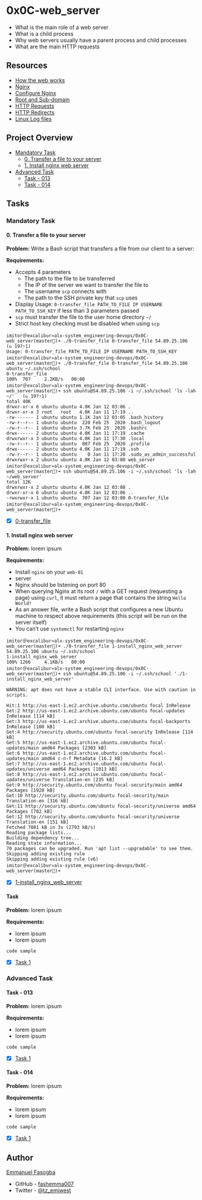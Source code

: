 # 0x0C-web_server
* What is the main role of a web server
* What is a child process
* Why web servers usually have a parent process and child processes
* What are the main HTTP requests
## Resources
* [How the web works](https://developer.mozilla.org/en-US/docs/Learn/Getting_started_with_the_web/How_the_Web_works)
* [Nginx](https://en.wikipedia.org/wiki/Nginx)
* [Configure Nginx](https://www.digitalocean.com/community/tutorials/how-to-set-up-nginx-server-blocks-virtual-hosts-on-ubuntu-16-04)
* [Root and Sub-domain](https://landingi.com/help/domains-vs-subdomains/)
* [HTTP Requests](https://www.tutorialspoint.com/http/http_methods.htm)
* [HTTP Redirects](https://moz.com/learn/seo/redirection)
* [Linux Log files](https://www.cyberciti.biz/faq/ubuntu-linux-gnome-system-log-viewer/)
## Project Overview
- [Mandatory Task](#mandatory-task)
	- [0. Transfer a file to your server](0-transfer_file)
	- [1. Install nginx web server](1-install_nginx_web_server)
- [Advanced Task](#advanced-task)
	- [Task - 013](link_to_fiel)
	- [Task - 014](link_to_fiel)

## Tasks
### Mandatory Task

#### 0. Transfer a file to your server

**Problem:** Write a Bash script that transfers a file from our client to a server:

**Requirements:**
* Accepts 4 parameters
	- The path to the file to be transferred
	- The IP of the server we want to transfer the file to
	- The username `scp` connects with
	- The path to the SSH private key that `scp` uses
* Display Usage: `0-transfer_file PATH_TO_FILE IP USERNAME PATH_TO_SSH_KEY` if less than 3 parameters passed
* `scp` must transfer the file to the user home directory `~/`
* Strict host key checking must be disabled when using `scp`
```
imitor＠excalibur»alx-system_engineering-devops/0x0C-web_server(master)➜ ./0-transfer_file 0-transfer_file 54.89.25.106          (↻ 19?⇡1)
Usage: 0-transfer_file PATH_TO_FILE IP USERNAME PATH_TO_SSH_KEY
imitor＠excalibur»alx-system_engineering-devops/0x0C-web_server(master)➜ ./0-transfer_file 0-transfer_file 54.89.25.106 ubuntu ~/.ssh/school
0-transfer_file                                                                                           100%  707     2.2KB/s   00:00    
imitor＠excalibur»alx-system_engineering-devops/0x0C-web_server(master)➜ ssh ubuntu@54.89.25.106 -i ~/.ssh/school 'ls -lah ~/'   (↻ 19?⇡1)
total 40K
drwxr-xr-x 6 ubuntu ubuntu 4.0K Jan 12 03:06 .
drwxr-xr-x 3 root   root   4.0K Jan 11 17:19 ..
-rw------- 1 ubuntu ubuntu 1.1K Jan 12 03:05 .bash_history
-rw-r--r-- 1 ubuntu ubuntu  220 Feb 25  2020 .bash_logout
-rw-r--r-- 1 ubuntu ubuntu 3.7K Feb 25  2020 .bashrc
drwx------ 2 ubuntu ubuntu 4.0K Jan 11 17:19 .cache
drwxrwxr-x 3 ubuntu ubuntu 4.0K Jan 11 17:30 .local
-rw-r--r-- 1 ubuntu ubuntu  807 Feb 25  2020 .profile
drwx------ 2 ubuntu ubuntu 4.0K Jan 11 17:19 .ssh
-rw-r--r-- 1 ubuntu ubuntu    0 Jan 11 17:20 .sudo_as_admin_successful
drwxrwxr-x 2 ubuntu ubuntu 4.0K Jan 12 03:08 web_server
imitor＠excalibur»alx-system_engineering-devops/0x0C-web_server(master)➜ ssh ubuntu@54.89.25.106 -i ~/.ssh/school 'ls -lah ~/web_server'
total 12K
drwxrwxr-x 2 ubuntu ubuntu 4.0K Jan 12 03:08 .
drwxr-xr-x 6 ubuntu ubuntu 4.0K Jan 12 03:06 ..
-rwxrwxr-x 1 ubuntu ubuntu  707 Jan 12 03:08 0-transfer_file
imitor＠excalibur»alx-system_engineering-devops/0x0C-web_server(master)➜ 
```
- [x] [0-transfer_file](0-transfer_file)

#### 1. Install nginx web server

**Problem:** lorem ipsum

**Requirements:**
* Install `nginx` on your `web-01`
* server
* Nginx should be listening on port 80
* When querying Nginx at its root `/` with a GET request (requesting a page) using `curl`, it must return a page that contains the string `Hello World!`
* As an answer file, write a Bash script that configures a new Ubuntu machine to respect above requirements (this script will be run on the server itself)
* You can’t use `systemctl` for restarting `nginx`
```
imitor＠excalibur»alx-system_engineering-devops/0x0C-web_server(master)➜ ./0-transfer_file 1-install_nginx_web_server 54.89.25.106 ubuntu ~/.ssh/school 
1-install_nginx_web_server                                                                                100% 1266     4.1KB/s   00:00    
imitor＠excalibur»alx-system_engineering-devops/0x0C-web_server(master)➜ ssh ubuntu@54.89.25.106 -i ~/.ssh/school './1-install_nginx_web_server'

WARNING: apt does not have a stable CLI interface. Use with caution in scripts.

Hit:1 http://us-east-1.ec2.archive.ubuntu.com/ubuntu focal InRelease
Get:2 http://us-east-1.ec2.archive.ubuntu.com/ubuntu focal-updates InRelease [114 kB]
Get:3 http://us-east-1.ec2.archive.ubuntu.com/ubuntu focal-backports InRelease [108 kB]
Get:4 http://security.ubuntu.com/ubuntu focal-security InRelease [114 kB]
Get:5 http://us-east-1.ec2.archive.ubuntu.com/ubuntu focal-updates/main amd64 Packages [2303 kB]
Get:6 http://us-east-1.ec2.archive.ubuntu.com/ubuntu focal-updates/main amd64 c-n-f Metadata [16.2 kB]
Get:7 http://us-east-1.ec2.archive.ubuntu.com/ubuntu focal-updates/universe amd64 Packages [1013 kB]
Get:8 http://us-east-1.ec2.archive.ubuntu.com/ubuntu focal-updates/universe Translation-en [235 kB]
Get:9 http://security.ubuntu.com/ubuntu focal-security/main amd64 Packages [1928 kB]
Get:10 http://security.ubuntu.com/ubuntu focal-security/main Translation-en [316 kB]
Get:11 http://security.ubuntu.com/ubuntu focal-security/universe amd64 Packages [782 kB]
Get:12 http://security.ubuntu.com/ubuntu focal-security/universe Translation-en [151 kB]
Fetched 7081 kB in 3s (2793 kB/s)
Reading package lists...
Building dependency tree...
Reading state information...
70 packages can be upgraded. Run 'apt list --upgradable' to see them.
Skipping adding existing rule
Skipping adding existing rule (v6)
imitor＠excalibur»alx-system_engineering-devops/0x0C-web_server(master)➜        
```
- [x] [1-install_nginx_web_server](1-install_nginx_web_server)

#### Task

**Problem:** lorem ipsum

**Requirements:**
* lorem ipsum
* lorem ipsum

```
code sample
```
- [x] [Task 1](link_to_file)


### Advanced Task

#### Task - 013
**Problem:** lorem ipsum

**Requirements:**
* lorem ipsum
* lorem ipsum

```
code sample
```
- [x] [Task 1](link_to_file)

#### Task - 014

**Problem:** lorem ipsum

**Requirements:**
* lorem ipsum
* lorem ipsum

```
code sample
```
- [x] [Task 1](link_to_file)


## Author

[Emmanuel Fasogba](fasogbaemmanuel@gmail.com)
- GitHub - [fashemma007](https://github.com/fashemma007)
- Twitter - [@tz_emiwest](https://www.twitter.com/tz_emiwest)

